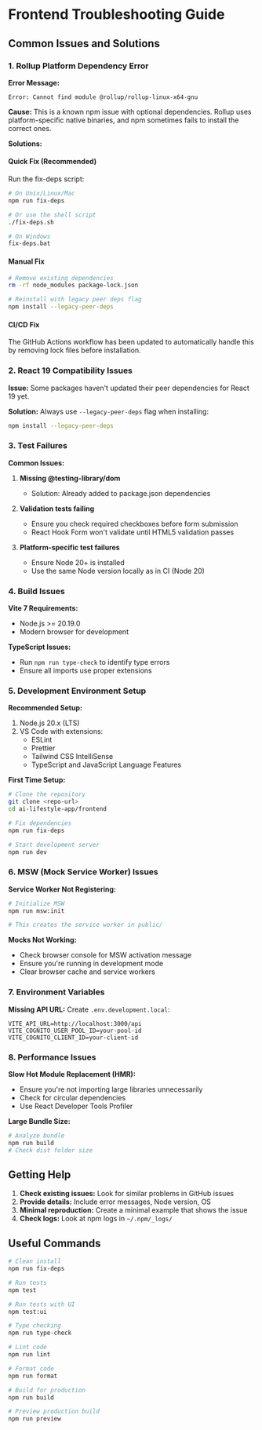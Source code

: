 # Frontend Troubleshooting Guide

## Common Issues and Solutions

### 1. Rollup Platform Dependency Error

**Error Message:**
```
Error: Cannot find module @rollup/rollup-linux-x64-gnu
```

**Cause:**
This is a known npm issue with optional dependencies. Rollup uses platform-specific native binaries, and npm sometimes fails to install the correct ones.

**Solutions:**

#### Quick Fix (Recommended)
Run the fix-deps script:
```bash
# On Unix/Linux/Mac
npm run fix-deps

# Or use the shell script
./fix-deps.sh

# On Windows
fix-deps.bat
```

#### Manual Fix
```bash
# Remove existing dependencies
rm -rf node_modules package-lock.json

# Reinstall with legacy peer deps flag
npm install --legacy-peer-deps
```

#### CI/CD Fix
The GitHub Actions workflow has been updated to automatically handle this by removing lock files before installation.

### 2. React 19 Compatibility Issues

**Issue:**
Some packages haven't updated their peer dependencies for React 19 yet.

**Solution:**
Always use `--legacy-peer-deps` flag when installing:
```bash
npm install --legacy-peer-deps
```

### 3. Test Failures

**Common Issues:**

1. **Missing @testing-library/dom**
   - Solution: Already added to package.json dependencies

2. **Validation tests failing**
   - Ensure you check required checkboxes before form submission
   - React Hook Form won't validate until HTML5 validation passes

3. **Platform-specific test failures**
   - Ensure Node 20+ is installed
   - Use the same Node version locally as in CI (Node 20)

### 4. Build Issues

**Vite 7 Requirements:**
- Node.js >= 20.19.0
- Modern browser for development

**TypeScript Issues:**
- Run `npm run type-check` to identify type errors
- Ensure all imports use proper extensions

### 5. Development Environment Setup

**Recommended Setup:**
1. Node.js 20.x (LTS)
2. VS Code with extensions:
   - ESLint
   - Prettier
   - Tailwind CSS IntelliSense
   - TypeScript and JavaScript Language Features

**First Time Setup:**
```bash
# Clone the repository
git clone <repo-url>
cd ai-lifestyle-app/frontend

# Fix dependencies
npm run fix-deps

# Start development server
npm run dev
```

### 6. MSW (Mock Service Worker) Issues

**Service Worker Not Registering:**
```bash
# Initialize MSW
npm run msw:init

# This creates the service worker in public/
```

**Mocks Not Working:**
- Check browser console for MSW activation message
- Ensure you're running in development mode
- Clear browser cache and service workers

### 7. Environment Variables

**Missing API URL:**
Create `.env.development.local`:
```env
VITE_API_URL=http://localhost:3000/api
VITE_COGNITO_USER_POOL_ID=your-pool-id
VITE_COGNITO_CLIENT_ID=your-client-id
```

### 8. Performance Issues

**Slow Hot Module Replacement (HMR):**
- Ensure you're not importing large libraries unnecessarily
- Check for circular dependencies
- Use React Developer Tools Profiler

**Large Bundle Size:**
```bash
# Analyze bundle
npm run build
# Check dist folder size
```

## Getting Help

1. **Check existing issues:** Look for similar problems in GitHub issues
2. **Provide details:** Include error messages, Node version, OS
3. **Minimal reproduction:** Create a minimal example that shows the issue
4. **Check logs:** Look at npm logs in `~/.npm/_logs/`

## Useful Commands

```bash
# Clean install
npm run fix-deps

# Run tests
npm test

# Run tests with UI
npm test:ui

# Type checking
npm run type-check

# Lint code
npm run lint

# Format code
npm run format

# Build for production
npm run build

# Preview production build
npm run preview
```
